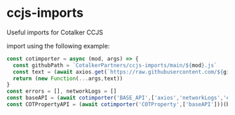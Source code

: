 # ccjs-imports
Useful imports for Cotalker CCJS

import using the following example:
```Javascript
const cotimporter = async (mod, args) => {
  const githubPath = `CotalkerPartners/ccjs-imports/main/${mod}.js`
  const text = (await axios.get(`https://raw.githubusercontent.com/${githubPath}`)).data
  return (new Function(...args,text))
}
const errors = [], networkLogs = []
const baseAPI = (await cotimporter('BASE_API',['axios','networkLogs','errors']))(axios, networkLogs, errors)
const COTPropertyAPI = (await cotimporter('COTProperty',['baseAPI']))(baseAPI)
```
